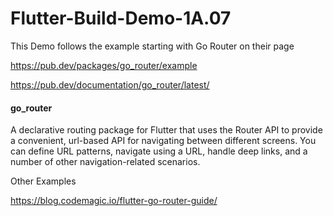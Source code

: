 # Flutter-Build-Demo-1A.07

This Demo follows the example starting with Go Router on their page

https://pub.dev/packages/go_router/example

https://pub.dev/documentation/go_router/latest/

#### go_router

A declarative routing package for Flutter that uses the Router API to provide a convenient, url-based API for navigating between different screens. You can define URL patterns, navigate using a URL, handle deep links, and a number of other navigation-related scenarios.


Other Examples 

https://blog.codemagic.io/flutter-go-router-guide/ 


